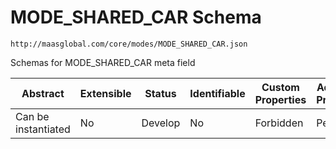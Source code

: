 # MODE_SHARED_CAR Schema

```
http://maasglobal.com/core/modes/MODE_SHARED_CAR.json
```

Schemas for MODE_SHARED_CAR meta field

| Abstract            | Extensible | Status  | Identifiable | Custom Properties | Additional Properties | Defined In                                              |
| ------------------- | ---------- | ------- | ------------ | ----------------- | --------------------- | ------------------------------------------------------- |
| Can be instantiated | No         | Develop | No           | Forbidden         | Permitted             | [core/modes/MODE_SHARED_CAR.json](MODE_SHARED_CAR.json) |
